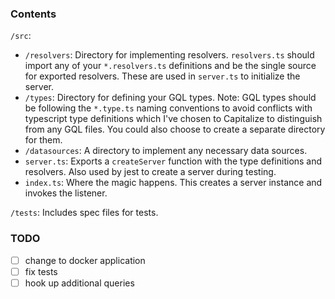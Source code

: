 
### Contents

`/src`:

-   `/resolvers`: Directory for implementing resolvers. `resolvers.ts` should import any of your `*.resolvers.ts` definitions and be the single source for exported resolvers. These are used in `server.ts` to initialize the server.
-   `/types`: Directory for defining your GQL types. Note: GQL types should be following the `*.type.ts` naming conventions to avoid conflicts with typescript type definitions which I've chosen to Capitalize to distinguish from any GQL files. You could also choose to create a separate directory for them.
-   `/datasources`: A directory to implement any necessary data sources.
-   `server.ts`: Exports a `createServer` function with the type definitions and resolvers. Also used by jest to create a server during testing.
-   `index.ts`: Where the magic happens. This creates a server instance and invokes the listener.

`/tests`: Includes spec files for tests.


### TODO
- [ ] change to docker application
- [ ] fix tests
- [ ] hook up additional queries